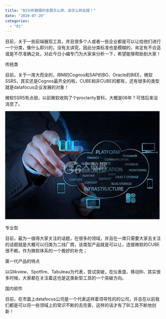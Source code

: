 ```yaml
---
title: "BI分析数据的发展怎么样，该怎么样处理！"
date: "2020-07-20"
categories: 
  - "01"
---
```


目前，关于一些前端展现工具，并且很多个人或者一些企业都是可以让给他们进行一个分类，像什么即兴的，没有太讲究，因此分类标准也是模糊的，肯定有不合适或是不尽准确之处，对此今日小编专门为大家来分析一下，希望能够帮助到大家！

传统类

目前，关于一席大而全的，IBM的Cognos和SAP的BO、Oracle的BIEE，微软SSRS，其实还是Cognos最齐全的啦，CUBE和非CUBE的都有，还有很多的类型就是datafocus企业发展的对象！

微软SSRS有点弱，以前微软收购了个proclarity普科，大概是06年？可惜后来没消息了。

![](images/c5176919f3de72a0d16687e8a682b6b3.jpg)

专业型

目前，最为一值得大家关注的话题，在很多的领域，并且在一席只需要大家去关注的话题就是大概可以归类为二线厂商，该类型产品就是可以让，连接微软的CUBE很不赖，作为微软体系的一个极好的补充；

第一代产品的特点

以Qlikview、Spotfire、Tabuleau为代表，尝试突破，在仪表盘、移动BI、其实很多时候，大家都在关注着这也是这类新型工具的一个突破方向。

国内软件

目前，在市面上datafocus公司是一个代表这样着领导性的的公司，并且在以前我们都是可以将一些领域上的常识不断的去完善，这样的话才有了BI工具不断地创新！
